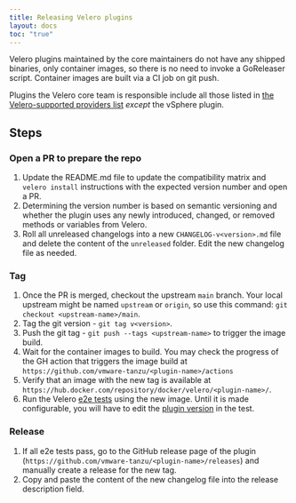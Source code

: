 ```yaml
---
title: Releasing Velero plugins
layout: docs
toc: "true"
---
```


Velero plugins maintained by the core maintainers do not have any shipped binaries, only container images, so there is no need to invoke a GoReleaser script.
Container images are built via a CI job on git push.

Plugins the Velero core team is responsible include all those listed in [the Velero-supported providers list](supported-providers.md) _except_ the vSphere plugin.


## Steps
### Open a PR to prepare the repo
1. Update the README.md file to update the compatibility matrix and `velero install` instructions with the expected version number and open a PR.
1. Determining the version number is based on semantic versioning and whether the plugin uses any newly introduced, changed, or removed methods or variables from Velero.
2. Roll all unreleased changelogs into a new `CHANGELOG-v<version>.md` file and delete the content of the `unreleased` folder. Edit the new changelog file as needed.
### Tag
1. Once the PR is merged, checkout the upstream `main` branch. Your local upstream might be named `upstream` or `origin`, so use this command: `git checkout <upstream-name>/main`.
1. Tag the git version - `git tag v<version>`.
1. Push the git tag - `git push --tags <upstream-name>` to trigger the image build.
2. Wait for the container images to build. You may check the progress of the GH action that triggers the image build at `https://github.com/vmware-tanzu/<plugin-name>/actions`
3. Verify that an image with the new tag is available at `https://hub.docker.com/repository/docker/velero/<plugin-name>/`.
4. Run the Velero [e2e tests][2] using the new image. Until it is made configurable, you will have to edit the [plugin version][1] in the test.
### Release
1. If all e2e tests pass, go to the GitHub release page of the plugin (`https://github.com/vmware-tanzu/<plugin-name>/releases`) and manually create a release for the new tag. 
1. Copy and paste the content of the new changelog file into the release description field.

[1]: https://github.com/adi-bhardwaj/velero-modified/blob/c8dfd648bbe85db0184ea53296de4220895497e6/test/e2e/velero_utils.go#L27
[2]: https://github.com/adi-bhardwaj/velero-modified/tree/main/test/e2e
